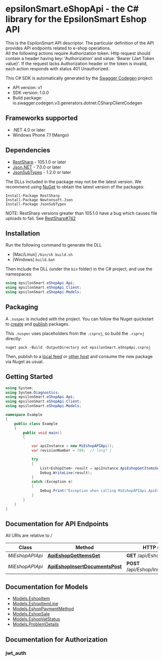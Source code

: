 # epsilonSmart.eShopApi - the C# library for the EpsilonSmart Eshop API

This is the EspilonSmart API descriptor. The particular definition of the API provides API endpoints related to e-shop operations. </br>  All the following actions require Authorization token. Http request should contain a header having key: 'Authorization' and value: 'Bearer {Jwt Token value}'.   If the request lacks Authorization header or the token is invalid, each action responds with status 401 Unauthorized.

This C# SDK is automatically generated by the [Swagger Codegen](https://github.com/swagger-api/swagger-codegen) project:

- API version: v1
- SDK version: 1.0.0
- Build package: io.swagger.codegen.v3.generators.dotnet.CSharpClientCodegen

<a name="frameworks-supported"></a>
## Frameworks supported
- .NET 4.0 or later
- Windows Phone 7.1 (Mango)

<a name="dependencies"></a>
## Dependencies
- [RestSharp](https://www.nuget.org/packages/RestSharp) - 105.1.0 or later
- [Json.NET](https://www.nuget.org/packages/Newtonsoft.Json/) - 7.0.0 or later
- [JsonSubTypes](https://www.nuget.org/packages/JsonSubTypes/) - 1.2.0 or later

The DLLs included in the package may not be the latest version. We recommend using [NuGet](https://docs.nuget.org/consume/installing-nuget) to obtain the latest version of the packages:
```
Install-Package RestSharp
Install-Package Newtonsoft.Json
Install-Package JsonSubTypes
```

NOTE: RestSharp versions greater than 105.1.0 have a bug which causes file uploads to fail. See [RestSharp#742](https://github.com/restsharp/RestSharp/issues/742)

<a name="installation"></a>
## Installation
Run the following command to generate the DLL
- [Mac/Linux] `/bin/sh build.sh`
- [Windows] `build.bat`

Then include the DLL (under the `bin` folder) in the C# project, and use the namespaces:
```csharp
using epsilonSmart.eShopApi.Api;
using epsilonSmart.eShopApi.Client;
using epsilonSmart.eShopApi.Models;
```
<a name="packaging"></a>
## Packaging

A `.nuspec` is included with the project. You can follow the Nuget quickstart to [create](https://docs.microsoft.com/en-us/nuget/quickstart/create-and-publish-a-package#create-the-package) and [publish](https://docs.microsoft.com/en-us/nuget/quickstart/create-and-publish-a-package#publish-the-package) packages.

This `.nuspec` uses placeholders from the `.csproj`, so build the `.csproj` directly:

```
nuget pack -Build -OutputDirectory out epsilonSmart.eShopApi.csproj
```

Then, publish to a [local feed](https://docs.microsoft.com/en-us/nuget/hosting-packages/local-feeds) or [other host](https://docs.microsoft.com/en-us/nuget/hosting-packages/overview) and consume the new package via Nuget as usual.

<a name="getting-started"></a>
## Getting Started

```csharp
using System;
using System.Diagnostics;
using epsilonSmart.eShopApi.Api;
using epsilonSmart.eShopApi.Client;
using epsilonSmart.eShopApi.Models;

namespace Example
{
    public class Example
    {
        public void main()
        {

            var apiInstance = new MiEshopAPIApi();
            var revisionNumber = 789;  // long? | 

            try
            {
                List<EshopItem> result = apiInstance.ApiEshopGetItemsGet(revisionNumber);
                Debug.WriteLine(result);
            }
            catch (Exception e)
            {
                Debug.Print("Exception when calling MiEshopAPIApi.ApiEshopGetItemsGet: " + e.Message );
            }
        }
    }
}
```

<a name="documentation-for-api-endpoints"></a>
## Documentation for API Endpoints

All URIs are relative to */*

Class | Method | HTTP request | Description
------------ | ------------- | ------------- | -------------
*MiEshopAPIApi* | [**ApiEshopGetItemsGet**](docs/MiEshopAPIApi.md#apieshopgetitemsget) | **GET** /api/Eshop/GetItems | 
*MiEshopAPIApi* | [**ApiEshopInsertDocumentsPost**](docs/MiEshopAPIApi.md#apieshopinsertdocumentspost) | **POST** /api/Eshop/InsertDocuments | 

<a name="documentation-for-models"></a>
## Documentation for Models

 - [Models.EshopItem](docs/EshopItem.md)
 - [Models.EshopItemLine](docs/EshopItemLine.md)
 - [Models.EshopPaymentMethod](docs/EshopPaymentMethod.md)
 - [Models.EshopSale](docs/EshopSale.md)
 - [Models.EshopVatStatus](docs/EshopVatStatus.md)
 - [Models.ProblemDetails](docs/ProblemDetails.md)

<a name="documentation-for-authorization"></a>
## Documentation for Authorization

<a name="jwt_auth"></a>
### jwt_auth


